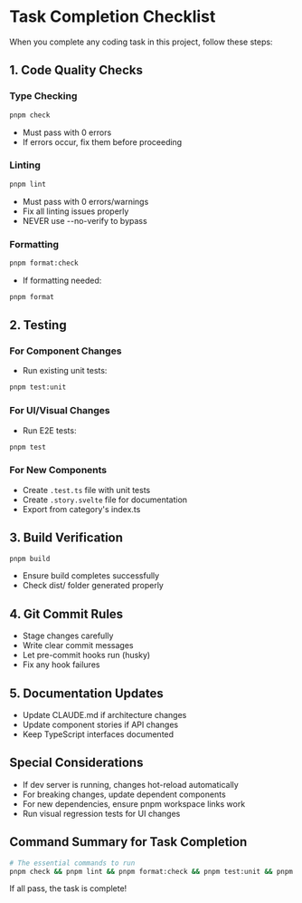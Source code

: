 # Task Completion Checklist

When you complete any coding task in this project, follow these steps:

## 1. Code Quality Checks

### Type Checking

```bash
pnpm check
```

- Must pass with 0 errors
- If errors occur, fix them before proceeding

### Linting

```bash
pnpm lint
```

- Must pass with 0 errors/warnings
- Fix all linting issues properly
- NEVER use --no-verify to bypass

### Formatting

```bash
pnpm format:check
```

- If formatting needed:

```bash
pnpm format
```

## 2. Testing

### For Component Changes

- Run existing unit tests:

```bash
pnpm test:unit
```

### For UI/Visual Changes

- Run E2E tests:

```bash
pnpm test
```

### For New Components

- Create `.test.ts` file with unit tests
- Create `.story.svelte` file for documentation
- Export from category's index.ts

## 3. Build Verification

```bash
pnpm build
```

- Ensure build completes successfully
- Check dist/ folder generated properly

## 4. Git Commit Rules

- Stage changes carefully
- Write clear commit messages
- Let pre-commit hooks run (husky)
- Fix any hook failures

## 5. Documentation Updates

- Update CLAUDE.md if architecture changes
- Update component stories if API changes
- Keep TypeScript interfaces documented

## Special Considerations

- If dev server is running, changes hot-reload automatically
- For breaking changes, update dependent components
- For new dependencies, ensure pnpm workspace links work
- Run visual regression tests for UI changes

## Command Summary for Task Completion

```bash
# The essential commands to run
pnpm check && pnpm lint && pnpm format:check && pnpm test:unit && pnpm build
```

If all pass, the task is complete!
